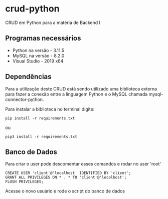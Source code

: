 # crud-python
CRUD em Python para a matéria de Backend I 

## Programas necessários
+ Python na versão - 3.11.5
+ MySQL na versão - 8.2.0
+ Visual Studio - 2019 x64

## Dependências
Para a utilização deste CRUD está sendo utilizado uma biblioteca externa para fazer a conexão entre a linguagem Python e o MySQL chamada mysql-connector-python. 

Para instalar a biblioteca no terminal digite: 
```
pip install -r requirements.txt
```
ou
```
pip3 install -r requirements.txt
```
## Banco de Dados
Para criar o user pode descomentar esses comandos e rodar no user 'root'
```
CREATE USER 'client'@'localhost' IDENTIFIED BY 'client';
GRANT ALL PRIVILEGES ON * . * TO 'client'@'localhost';
FLUSH PRIVILEGES;
```
Acesse o novo usuário e rode o script do banco de dados
